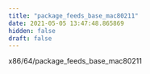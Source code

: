 ```yaml
---
title: "package_feeds_base_mac80211"
date: 2021-05-05 13:47:48.865869
hidden: false
draft: false
---
```


x86/64/package_feeds_base_mac80211

